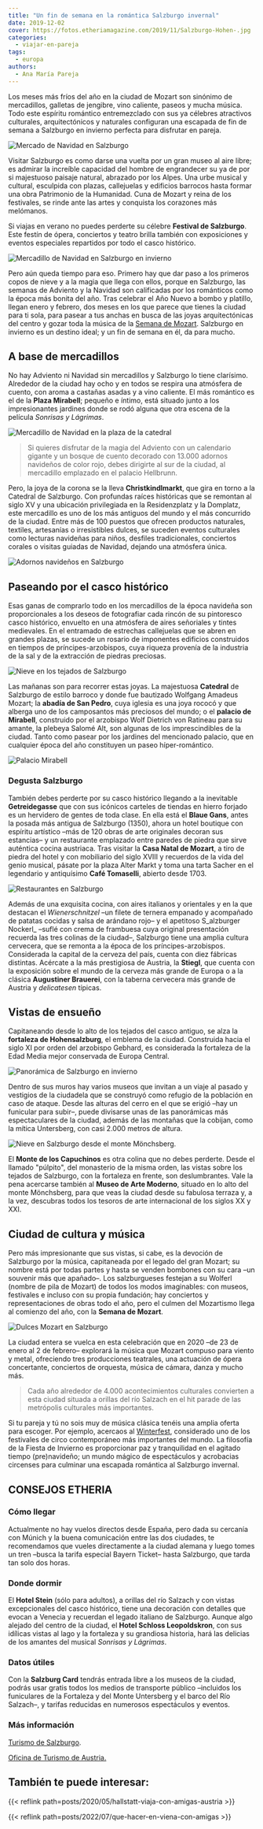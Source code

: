 ```yaml
---
title: "Un fin de semana en la romántica Salzburgo invernal"
date: 2019-12-02
cover: https://fotos.etheriamagazine.com/2019/11/Salzburgo-Hohen-.jpg
categories: 
  - viajar-en-pareja
tags: 
  - europa
authors: 
  - Ana María Pareja
---
```


Los meses más fríos del año en la ciudad de Mozart son sinónimo de mercadillos, galletas 
de jengibre, vino caliente, paseos y mucha música. Todo este espíritu romántico 
entremezclado con sus ya célebres atractivos culturales, arquitectónicos y naturales 
configuran una escapada de fin de semana a Salzburgo en invierno perfecta para disfrutar 
en pareja. 

![Mercado de Navidad en Salzburgo](https://fotos.etheriamagazine.com/2019/11/Salzburgo-mercadillo-navidad-catedral.jpg "Mercadillo Christkindlmarkt junto a la catedral. © Österreich Werbung/ Bryan Reinhart")

Visitar Salzburgo es como darse una vuelta por un gran museo al aire libre; es admirar 
la increíble capacidad del hombre de engrandecer su ya de por si majestuoso paisaje 
natural, abrazado por los Alpes. Una urbe musical y cultural, esculpida con plazas, 
callejuelas y edificios barrocos hasta formar una obra Patrimonio de la Humanidad. Cuna 
de Mozart y reina de los festivales, se rinde ante las artes y conquista los corazones 
más melómanos. 

Si viajas en verano no puedes perderte su célebre **Festival de Salzburgo**. Este festín 
de ópera, conciertos y teatro brilla también con exposiciones y eventos especiales 
repartidos por todo el casco histórico. 

![Mercadillo de Navidad en Salzburgo en invierno](https://fotos.etheriamagazine.com/2019/11/Salzburgo-mercadillo.jpg "Mercadillo en Salzburgo. © Tourismus Salzburg GmbH/Günter Breitegger")

Pero aún queda tiempo para eso. Primero hay que dar paso a los primeros copos de nieve y 
a la magia que llega con ellos, porque en Salzburgo, las semanas de Adviento y la 
Navidad son calificadas por los románticos como la época más bonita del año. Tras 
celebrar el Año Nuevo a bombo y platillo, llegan enero y febrero, dos meses en los que 
parece que tienes la ciudad para ti sola, para pasear a tus anchas en busca de las joyas 
arquitectónicas del centro y gozar toda la música de la [Semana de 
Mozart](https://www.salzburg.info/es/actividades/highlights/mozartwoche). Salzburgo en 
invierno es un destino ideal; y un fin de semana en él, da para mucho. 

## A base de mercadillos

No hay Adviento ni Navidad sin mercadillos y Salzburgo lo tiene clarísimo. Alrededor de 
la ciudad hay ocho y en todos se respira una atmósfera de cuento, con aroma a castañas 
asadas y a vino caliente. El más romántico es el de la **Plaza Mirabell**; pequeño e 
íntimo, está situado junto a los impresionantes jardines donde se rodó alguna que otra 
escena de la película _Sonrisas y Lágrimas_. 

![Mercadillo de Navidad en la plaza de la catedral](https://fotos.etheriamagazine.com/2019/11/Salzburgo-mercadillo-catedral.jpg "Mercadillo frente a la catedral. © Tourismus Salzburg GmbH/Wildbild")

> Si quieres disfrutar de la magia del Adviento con un calendario gigante y un bosque de 
> cuento decorado con 13.000 adornos navideños de color rojo, debes dirigirte al sur de la 
> ciudad, al mercadillo emplazado en el palacio Hellbrunn. 

Pero, la joya de la corona se la lleva **Christkindlmarkt**, que gira en torno a la 
Catedral de Salzburgo. Con profundas raíces históricas que se remontan al siglo XV y una 
ubicación privilegiada en la Residenzplatz y la Domplatz, este mercadillo es uno de los 
más antiguos del mundo y el más concurrido de la ciudad. Entre más de 100 puestos que 
ofrecen productos naturales, textiles, artesanías o irresistibles dulces, se suceden 
eventos culturales como lecturas navideñas para niños, desfiles tradicionales, 
conciertos corales o visitas guiadas de Navidad, dejando una atmósfera única. 

![Adornos navideños en Salzburgo](https://fotos.etheriamagazine.com/2019/11/Salzburgo-detalles-mercadillo.jpg "Detalles de los mercadillos de Salzburgo. © Österreich Werbung/Lisa Eiersebner")

## Paseando por el casco histórico

Esas ganas de comprarlo todo en los mercadillos de la época navideña son proporcionales 
a los deseos de fotografiar cada rincón de su pintoresco casco histórico, envuelto en 
una atmósfera de aires señoriales y tintes medievales. En el entramado de estrechas 
callejuelas que se abren en grandes plazas, se sucede un rosario de imponentes edificios 
construidos en tiempos de príncipes-arzobispos, cuya riqueza provenía de la industria de 
la sal y de la extracción de piedras preciosas. 

![Nieve en los tejados de Salzburgo](https://fotos.etheriamagazine.com/2019/11/Salzburgo-catedral.jpg "Catedral de Salzburgo. © Österreich Werbung/Lisa Eiersebner")

Las mañanas son para recorrer estas joyas. La majestuosa **Catedral** de Salzburgo de 
estilo barroco y donde fue bautizado Wolfgang Amadeus Mozart; la **abadía de San 
Pedro**, cuya iglesia es una joya rococó y que alberga uno de los camposantos más 
preciosos del mundo; o el **palacio de Mirabell**, construido por el arzobispo Wolf 
Dietrich von Ratineau para su amante, la plebeya Salomé Alt, son algunas de los 
imprescindibles de la ciudad. Tanto como pasear por los jardines del mencionado palacio, 
que en cualquier época del año constituyen un paseo híper-romántico. 

![Palacio Mirabell](https://fotos.etheriamagazine.com/2019/11/Salzburgo-jardines-mirabell.jpg "Jardines del palacio Mirabell. © Tourismus Salzburg GmbH/ Günter Breitegger")

### Degusta Salzburgo

También debes perderte por su casco histórico llegando a la inevitable **Getreidegasse** 
que con sus icónicos carteles de tiendas en hierro forjado es un hervidero de gentes de 
toda clase. En ella está el **Blaue Gans**, antes la posada más antigua de Salzburgo 
(1350), ahora un hotel boutique con espíritu artístico –más de 120 obras de arte 
originales decoran sus estancias– y un restaurante emplazado entre paredes de piedra que 
sirve auténtica cocina austriaca. Tras visitar la **Casa Natal de Mozart**, a tiro de 
piedra del hotel y con mobiliario del siglo XVIII y recuerdos de la vida del genio 
musical, pásate por la plaza Alter Markt y toma una tarta Sacher en el legendario y 
antiquísimo **Café Tomaselli**, abierto desde 1703. 

![Restaurantes en Salzburgo](https://fotos.etheriamagazine.com/2019/11/Salzburgo-cafe-dulces.jpg "Preparación del Salzburger Nockerl. © ÖW/AMA/Christian Kremser, y Café Tomaselli. © Österreich Werbung/ Cătălin Georgescu")

Además de una exquisita cocina, con aires italianos y orientales y en la que destacan el 
_Wienerschnitzel_ –un filete de ternera empanado y acompañado de patatas cocidas y salsa 
de arándano rojo– y el apetitoso S_alzburger Nockerl_ –suflé con crema de frambuesa cuya 
original presentación recuerda las tres colinas de la ciudad–, Salzburgo tiene una 
amplia cultura cervecera, que se remonta a la época de los príncipes-arzobispos. 
Considerada la capital de la cerveza del país, cuenta con diez fábricas distintas. 
Acércate a la más prestigiosa de Austria, la **Stiegl**, que cuenta con la exposición 
sobre el mundo de la cerveza más grande de Europa o a la clásica **Augustiner 
Brauerei**, con la taberna cervecera más grande de Austria y _delicatesen_ típicas. 

## Vistas de ensueño

Capitaneando desde lo alto de los tejados del casco antiguo, se alza la **fortaleza de 
Hohensalzburg**, el emblema de la ciudad. Construida hacia el siglo XI por orden del 
arzobispo Gebhard, es considerada la fortaleza de la Edad Media mejor conservada de 
Europa Central. 

![Panorámica de Salzburgo en invierno](https://fotos.etheriamagazine.com/2019/11/Salzburgo-Hohen-.jpg "Vista de Salzburgo con la fortaleza Hohensalzburg al fondo. © Tourismus Salzburg GmbH/Günter Breitegger")

Dentro de sus muros hay varios museos que invitan a un viaje al pasado y vestigios de la 
ciudadela que se construyó como refugio de la población en caso de ataque. Desde las 
alturas del cerro en el que se erigió –hay un funicular para subir–, puede divisarse 
unas de las panorámicas más espectaculares de la ciudad, además de las montañas que la 
cobijan, como la mítica Untersberg, con casi 2.000 metros de altura. 

![Nieve en Salzburgo desde el monte Mönchsberg.](https://fotos.etheriamagazine.com/2019/11/Salzburgo-monte-capuchinos.jpg "Vista de Salzburgo desde el monte Mönchsberg. © Tourismus Salzburg GmbH")

El **Monte de los Capuchinos** es otra colina que no debes perderte. Desde el llamado 
"púlpito", del monasterio de la misma orden, las vistas sobre los tejados de Salzburgo, 
con la fortaleza en frente, son deslumbrantes. Vale la pena acercarse también al **Museo 
de Arte Moderno**, situado en lo alto del monte Mönchsberg, para que veas la ciudad 
desde su fabulosa terraza y, a la vez, descubras todos los tesoros de arte internacional 
de los siglos XX y XXI. 

## Ciudad de cultura y música

Pero más impresionante que sus vistas, si cabe, es la devoción de Salzburgo por la 
música, capitaneada por el legado del gran Mozart; su nombre está por todas partes y 
hasta se venden bombones con su cara –un souvenir más que apañado–. Los salzburgueses 
festejan a su Wolferl (nombre de pila de Mozart) de todos los modos imaginables: con 
museos, festivales e incluso con su propia fundación; hay conciertos y representaciones 
de obras todo el año, pero el culmen del Mozartismo llega al comienzo del año, con la 
**Semana de Mozart**. 

![Dulces Mozart en Salzburgo](https://fotos.etheriamagazine.com/2019/11/Salzburgo-Mozart.jpg "Monumento de Mozart en Salzburgo y dulces inspirados en el músico. © Tourismus Salzburg GmbH.")

La ciudad entera se vuelca en esta celebración que en 2020 –de 23 de enero al 2 de 
febrero– explorará la música que Mozart compuso para viento y metal, ofreciendo tres 
producciones teatrales, una actuación de ópera concertante, conciertos de orquesta, 
música de cámara, danza y mucho más. 

> Cada año alrededor de 4.000 acontecimientos culturales convierten a esta ciudad situada 
> a orillas del río Salzach en el hit parade de las metrópolis culturales más importantes. 

Si tu pareja y tú no sois muy de música clásica tenéis una amplia oferta para escoger. 
Por ejemplo, acercaos al [Winterfest](https://www.winterfest.at/?lang=en), considerado 
uno de los festivales de circo contemporáneo más importantes del mundo. La filosofía de 
la Fiesta de Invierno es proporcionar paz y tranquilidad en el agitado tiempo 
(pre)navideño; un mundo mágico de espectáculos y acrobacias circenses para culminar una 
escapada romántica al Salzburgo invernal. 

## CONSEJOS ETHERIA

### Cómo llegar

Actualmente no hay vuelos directos desde España, pero dada su cercanía con Múnich y la 
buena comunicación entre las dos ciudades, te recomendamos que vueles directamente a la 
ciudad alemana y luego tomes un tren –busca la tarifa especial Bayern Ticket– hasta 
Salzburgo, que tarda tan solo dos horas. 

### Donde dormir

El **Hotel Stein** (sólo para adultos), a orillas del río Salzach y con vistas 
excepcionales del casco histórico, tiene una decoración con detalles que evocan a 
Venecia y recuerdan el legado italiano de Salzburgo. Aunque algo alejado del centro de 
la ciudad, el **Hotel Schloss Leopoldskron**, con sus idílicas vistas al lago y la 
fortaleza y su grandiosa historia, hará las delicias de los amantes del musical 
_Sonrisas y Lágrimas_. 

### Datos útiles

Con la **Salzburg Card** tendrás entrada libre a los museos de la ciudad, podrás usar 
gratis todos los medios de transporte público –incluidos los funiculares de la Fortaleza 
y del Monte Untersberg y el barco del Río Salzach–, y tarifas reducidas en numerosos 
espectáculos y eventos. 

### Más información

[Turismo de Salzburgo](https://www.salzburg.info/es). 

[Oficina de Turismo de Austria.](https://www.austria.info/es) 

## También te puede interesar:

{{< reflink path=posts/2020/05/hallstatt-viaja-con-amigas-austria >}} 

{{< reflink path=posts/2022/07/que-hacer-en-viena-con-amigas >}}
